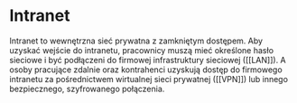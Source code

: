 # Intranet
Intranet to wewnętrzna sieć prywatna z zamkniętym dostępem. Aby uzyskać wejście do intranetu, pracownicy muszą mieć określone hasło sieciowe i być podłączeni do firmowej infrastruktury sieciowej ([[LAN]]). A osoby pracujące zdalnie oraz kontrahenci uzyskują dostęp do firmowego intranetu za pośrednictwem wirtualnej sieci prywatnej ([[VPN]]) lub innego bezpiecznego, szyfrowanego połączenia.